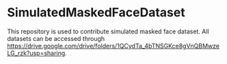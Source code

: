 # SimulatedMaskedFaceDataset
This repository is used to contribute simulated masked face dataset. 
All datasets can be accessed through https://drive.google.com/drive/folders/1QCydTa_4bTNSGKce8gVnQBMwzeLG_rzk?usp=sharing.
